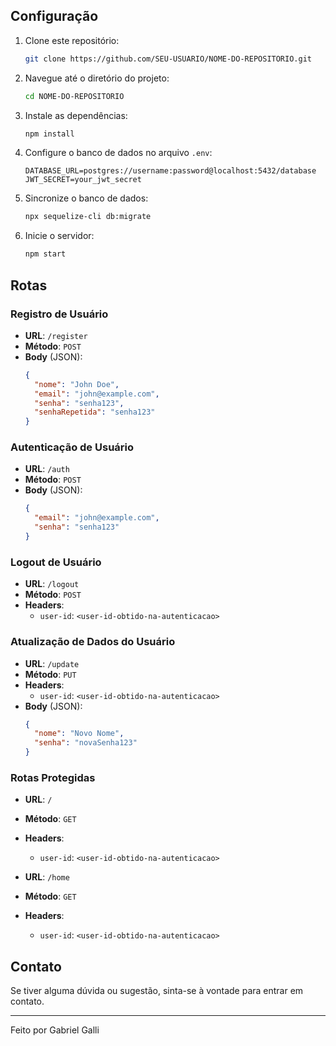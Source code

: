 
## Configuração

1. Clone este repositório:
    ```sh
    git clone https://github.com/SEU-USUARIO/NOME-DO-REPOSITORIO.git
    ```

2. Navegue até o diretório do projeto:
    ```sh
    cd NOME-DO-REPOSITORIO
    ```

3. Instale as dependências:
    ```sh
    npm install
    ```

4. Configure o banco de dados no arquivo `.env`:
    ```env
    DATABASE_URL=postgres://username:password@localhost:5432/database
    JWT_SECRET=your_jwt_secret
    ```

5. Sincronize o banco de dados:
    ```sh
    npx sequelize-cli db:migrate
    ```

6. Inicie o servidor:
    ```sh
    npm start
    ```

## Rotas

### Registro de Usuário

- **URL**: `/register`
- **Método**: `POST`
- **Body** (JSON):
    ```json
    {
      "nome": "John Doe",
      "email": "john@example.com",
      "senha": "senha123",
      "senhaRepetida": "senha123"
    }
    ```

### Autenticação de Usuário

- **URL**: `/auth`
- **Método**: `POST`
- **Body** (JSON):
    ```json
    {
      "email": "john@example.com",
      "senha": "senha123"
    }
    ```

### Logout de Usuário

- **URL**: `/logout`
- **Método**: `POST`
- **Headers**:
    - `user-id`: `<user-id-obtido-na-autenticacao>`

### Atualização de Dados do Usuário

- **URL**: `/update`
- **Método**: `PUT`
- **Headers**:
    - `user-id`: `<user-id-obtido-na-autenticacao>`
- **Body** (JSON):
    ```json
    {
      "nome": "Novo Nome",
      "senha": "novaSenha123"
    }
    ```

### Rotas Protegidas

- **URL**: `/`
- **Método**: `GET`
- **Headers**:
    - `user-id`: `<user-id-obtido-na-autenticacao>`

- **URL**: `/home`
- **Método**: `GET`
- **Headers**:
    - `user-id`: `<user-id-obtido-na-autenticacao>`

## Contato

Se tiver alguma dúvida ou sugestão, sinta-se à vontade para entrar em contato.

---

Feito por Gabriel Galli

